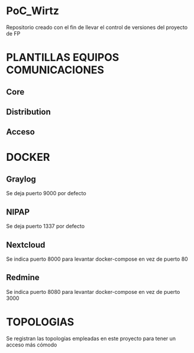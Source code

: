 # PoC_Wirtz
Repositorio creado con el fin de llevar el control de versiones del proyecto de FP

<h1>PLANTILLAS EQUIPOS COMUNICACIONES</h1>

<h2>Core</h2>


<h2>Distribution</h2>


<h2>Acceso</h2>



<h1>DOCKER</h1>

<h2>Graylog</h2>
Se deja puerto 9000 por defecto 

<h2>NIPAP</h2>
Se deja puerto 1337 por defecto 

<h2>Nextcloud</h2>
Se indica puerto 8000 para levantar docker-compose en vez de puerto 80

<h2>Redmine</h2>
Se indica puerto 8080 para levantar docker-compose en vez de puerto 3000

<h1>TOPOLOGIAS</h1>

Se registran las topologías empleadas en este proyecto para tener un acceso más cómodo
